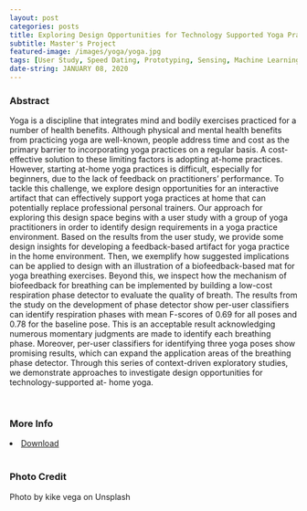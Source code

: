 ```yaml
---
layout: post
categories: posts
title: Exploring Design Opportunities for Technology Supported Yoga Practices at Home
subtitle: Master's Project
featured-image: /images/yoga/yoga.jpg
tags: [User Study, Speed Dating, Prototyping, Sensing, Machine Learning]
date-string: JANUARY 08, 2020
---
```


### Abstract
<p>
Yoga is a discipline that integrates mind and bodily exercises practiced for a number of health benefits. Although physical and mental health benefits from practicing yoga are well-known, people address time and cost as the primary barrier to incorporating yoga practices on a regular basis. A cost- effective solution to these limiting factors is adopting at-home practices. However, starting at-home yoga practices is difficult, especially for beginners, due to the lack of feedback on practitioners’ performance. To tackle this challenge, we explore design opportunities for an interactive artifact that can effectively support yoga practices at home that can potentially replace professional personal trainers. Our approach for exploring this design space begins with a user study with a group of yoga practitioners in order to identify design requirements in a yoga practice environment. Based on the results from the user study, we provide some design insights for developing a feedback-based artifact for yoga practice in the home environment. Then, we exemplify how suggested implications can be applied to design with an illustration of a biofeedback-based mat for yoga breathing exercises. Beyond this, we inspect how the mechanism of biofeedback for breathing can be implemented by building a low-cost respiration phase detector to evaluate the quality of breath. The results from the study on the development of phase detector show per-user classifiers can identify respiration phases with mean F-scores of 0.69 for all poses and 0.78 for the baseline pose. This is an acceptable result acknowledging numerous momentary judgments are made to identify each breathing phase. Moreover, per-user classifiers for identifying three yoga poses show promising results, which can expand the application areas of the breathing phase detector. Through this series of context-driven exploratory studies, we demonstrate approaches to investigate design opportunities for technology-supported at- home yoga.
</p>
<br>


### More Info
 <li> <a a href="{{ "/Exploring Design Opportunities for Technology-Supported Yoga Practices at Home.pdf" | absolute_url }}"> Download </a></li>
<br>


### Photo Credit
Photo by kike vega on Unsplash